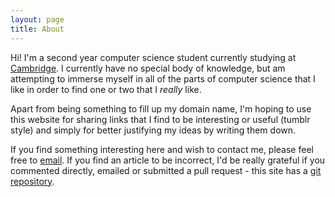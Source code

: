 ```yaml
---
layout: page
title: About
---
```

Hi! I'm a second year computer science student currently studying at [Cambridge](https://www.cl.cam.ac.uk). I currently have no special body of knowledge, but am attempting to immerse myself in all of the parts of computer science that I like in order to find one or two that I *really* like.

Apart from being something to fill up my domain name, I'm hoping to use this website for sharing links that I find to be interesting or useful (tumblr style) and simply for better justifying my ideas by writing them down.

If you find something interesting here and wish to contact me, please feel free to [email](mailto:j.baker@outlook.com). If you find an article to be incorrect, I'd be really grateful if you commented directly, emailed or submitted a pull request - this site has a [git repository](https://www.github.com/j-baker/j-baker.github.io).
